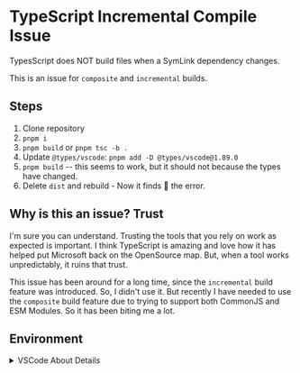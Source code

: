 # TypeScript Incremental Compile Issue

TypesScript does NOT build files when a SymLink dependency changes.

This is an issue for `composite` and `incremental` builds.

## Steps

1. Clone repository
1. `pnpm i`
1. `pnpm build` or `pnpm tsc -b .`
1. Update `@types/vscode`: `pnpm add -D @types/vscode@1.89.0`
1. `pnpm build` -- this seems to work, but it should not because the types have changed.
1. Delete `dist` and rebuild - Now it finds 🙁 the error.


## Why is this an issue? Trust

I'm sure you can understand. Trusting the tools that you rely on work as expected is important. I think TypeScript is amazing and love how it has helped put Microsoft back on the OpenSource map. But, when a tool works unpredictably, it ruins that trust.

This issue has been around for a long time, since the `incremental` build feature was introduced. So, I didn't use it. But recently I have needed to use the `composite` build feature due to trying to support both CommonJS and ESM Modules. So it has been biting me a lot.

## Environment

<details>
<summary>VSCode About Details</summary>

```
Version: 1.89.0 (Universal)
Commit: b58957e67ee1e712cebf466b995adf4c5307b2bd
Date: 2024-05-01T02:10:10.196Z
Electron: 28.2.8
ElectronBuildId: 27744544
Chromium: 120.0.6099.291
Node.js: 18.18.2
V8: 12.0.267.19-electron.0
OS: Darwin x64 23.4.0
```

</details>
